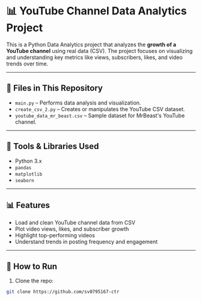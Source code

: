 # 📊 YouTube Channel Data Analytics Project

This is a Python Data Analytics project that analyzes the **growth of a YouTube channel** using real data (CSV). The project focuses on visualizing and understanding key metrics like views, subscribers, likes, and video trends over time.

---

## 📁 Files in This Repository

- `main.py` – Performs data analysis and visualization.
- `create_csv_2.py` – Creates or manipulates the YouTube CSV dataset.
- `youtube_data_mr_beast.csv` – Sample dataset for MrBeast's YouTube channel.

---

## 🔧 Tools & Libraries Used

- Python 3.x  
- `pandas`  
- `matplotlib`  
- `seaborn`  

---

## 📊 Features

- Load and clean YouTube channel data from CSV
- Plot video views, likes, and subscriber growth
- Highlight top-performing videos
- Understand trends in posting frequency and engagement

---

## 🚀 How to Run

1. Clone the repo:
```bash
git clone https://github.com/sv0795167-ctr
